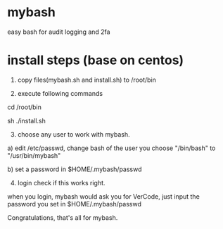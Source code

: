 # mybash
easy bash for audit logging and 2fa


# install steps (base on centos)

1. copy files(mybash.sh and install.sh) to /root/bin

2. execute following commands

cd /root/bin 

sh ./install.sh

3. choose any user to work with mybash. 

a) edit /etc/passwd, change bash of the user you choose "/bin/bash" to "/usr/bin/mybash"

b) set a password in $HOME/.mybash/passwd

4. login check if this works right.

when you login, mybash would ask you for VerCode, just input the password you set in $HOME/.mybash/passwd

Congratulations, that's all for mybash.

